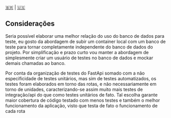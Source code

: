[🇧🇷](#) | [🇺🇸](README.md) 

## Considerações

Seria possível elaborar uma melhor relação do uso do banco de dados para teste, eu gosto da abordagem de subir um container local com um banco de teste para tornar completamente independente do banco de dados do projeto.
Por simplificação e prazo curto vou manter a abordagem de simplesmente criar um usuário de testes no banco de dados e mockar demais chamadas ao banco.

Por conta da organização de testes do FastApi somado com a não especificidade de testes unitários, mas sim de testes automatizados, os testes foram elaborados em torno das rotas, e não necessariamente em torno de unidades, caracterizando-se assim muito mais testes de integração/api do que como testes unitários de fato. Tal escolha garante maior cobertura de código testado com menos testes e também o melhor funcionamento da aplicação, visto que testa de fato o funcionamento de cada rota